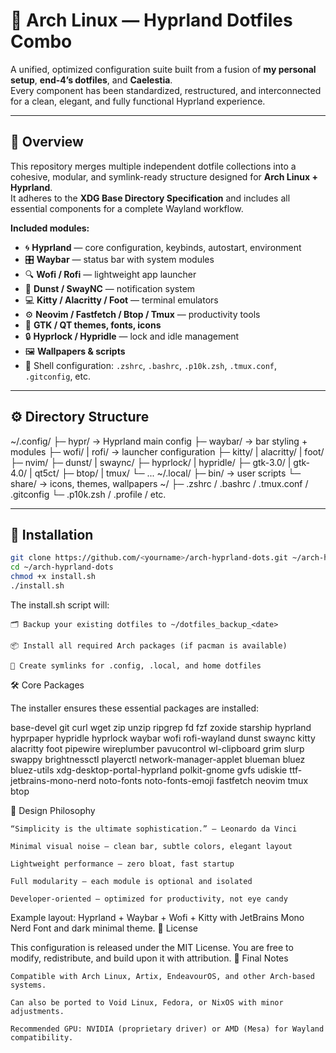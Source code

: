 # 🌌 Arch Linux — Hyprland Dotfiles Combo  

A unified, optimized configuration suite built from a fusion of **my personal setup**, **end-4’s dotfiles**, and **Caelestia**.  
Every component has been standardized, restructured, and interconnected for a clean, elegant, and fully functional Hyprland experience.

---

## 🧩 Overview  
This repository merges multiple independent dotfile collections into a cohesive, modular, and symlink-ready structure designed for **Arch Linux + Hyprland**.  
It adheres to the **XDG Base Directory Specification** and includes all essential components for a complete Wayland workflow.

**Included modules:**  
- 🌀 **Hyprland** — core configuration, keybinds, autostart, environment  
- 🎛️ **Waybar** — status bar with system modules  
- 🔍 **Wofi / Rofi** — lightweight app launcher  
- 💬 **Dunst / SwayNC** — notification system  
- 💻 **Kitty / Alacritty / Foot** — terminal emulators  
- ⚙️ **Neovim / Fastfetch / Btop / Tmux** — productivity tools  
- 🎨 **GTK / QT themes, fonts, icons**  
- 🔒 **Hyprlock / Hypridle** — lock and idle management  
- 🖼️ **Wallpapers & scripts**  
- 🐚 Shell configuration: `.zshrc`, `.bashrc`, `.p10k.zsh`, `.tmux.conf`, `.gitconfig`, etc.  

---

## ⚙️ Directory Structure  

~/.config/
├─ hypr/ → Hyprland main config
├─ waybar/ → bar styling + modules
├─ wofi/ | rofi/ → launcher configuration
├─ kitty/ | alacritty/ | foot/
├─ nvim/
├─ dunst/ | swaync/
├─ hyprlock/ | hypridle/
├─ gtk-3.0/ | gtk-4.0/ | qt5ct/
├─ btop/ | tmux/
└─ ...
~/.local/
├─ bin/ → user scripts
└─ share/ → icons, themes, wallpapers
~/
├─ .zshrc / .bashrc / .tmux.conf / .gitconfig
└─ .p10k.zsh / .profile / etc.


---

## 🚀 Installation  

```bash
git clone https://github.com/<yourname>/arch-hyprland-dots.git ~/arch-hyprland-dots
cd ~/arch-hyprland-dots
chmod +x install.sh
./install.sh
```
The install.sh script will:

    🗂️ Backup your existing dotfiles to ~/dotfiles_backup_<date>

    📦 Install all required Arch packages (if pacman is available)

    🔗 Create symlinks for .config, .local, and home dotfiles

🛠️ Core Packages

The installer ensures these essential packages are installed:

base-devel git curl wget zip unzip ripgrep fd fzf zoxide starship
hyprland hyprpaper hypridle hyprlock
waybar wofi rofi-wayland dunst swaync
kitty alacritty foot
pipewire wireplumber pavucontrol wl-clipboard
grim slurp swappy brightnessctl playerctl network-manager-applet
blueman bluez bluez-utils
xdg-desktop-portal-hyprland polkit-gnome gvfs udiskie
ttf-jetbrains-mono-nerd noto-fonts noto-fonts-emoji
fastfetch neovim tmux btop

🎨 Design Philosophy

    “Simplicity is the ultimate sophistication.” — Leonardo da Vinci

    Minimal visual noise — clean bar, subtle colors, elegant layout

    Lightweight performance — zero bloat, fast startup

    Full modularity — each module is optional and isolated

    Developer-oriented — optimized for productivity, not eye candy
    
Example layout: Hyprland + Waybar + Wofi + Kitty with JetBrains Mono Nerd Font and dark minimal theme.
📄 License

This configuration is released under the MIT License.
You are free to modify, redistribute, and build upon it with attribution.
🧭 Final Notes

    Compatible with Arch Linux, Artix, EndeavourOS, and other Arch-based systems.

    Can also be ported to Void Linux, Fedora, or NixOS with minor adjustments.

    Recommended GPU: NVIDIA (proprietary driver) or AMD (Mesa) for Wayland compatibility.
